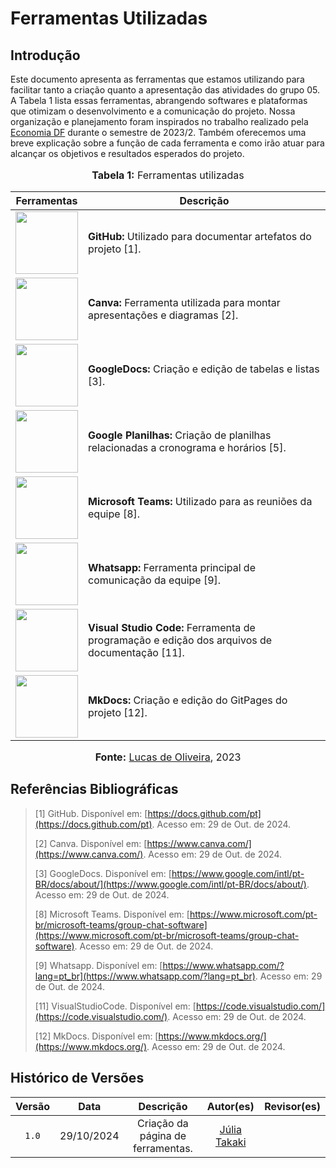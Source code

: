 # Ferramentas Utilizadas

## Introdução

Este documento apresenta as ferramentas que estamos utilizando para facilitar tanto a criação quanto a apresentação das atividades do grupo 05. A Tabela 1 lista essas ferramentas, abrangendo softwares e plataformas que otimizam o desenvolvimento e a comunicação do projeto. Nossa organização e planejamento foram inspirados no trabalho realizado pela [Economia DF](https://github.com/Requisitos-de-Software/2023.2-Economia-DF) durante o semestre de 2023/2. Também oferecemos uma breve explicação sobre a função de cada ferramenta e como irão atuar para alcançar os objetivos e resultados esperados do projeto.

<div align="center">
<font size="3"><p style="text-align: center"><b>Tabela 1:</b> Ferramentas utilizadas</p></font>

<table>
  <thead>
    <tr>
      <th>Ferramentas</th>
      <th>Descrição</th>
    </tr>
  </thead>
  <tbody>
    <tr>
      <td><img src="https://github.com/Requisitos-de-Software/2023.2-ConecteSUS/blob/main/docs/imagens/github_logo.png?raw=true" width="100" height="100"></td>
      <td><b>GitHub:</b> Utilizado para documentar artefatos do projeto [1].</td>
    </tr>
    <tr>
      <td><img src="https://github.com/Requisitos-de-Software/2023.2-ConecteSUS/blob/main/docs/imagens/canva-logo.png?raw=true" width="100" height="100"></td>
      <td><b>Canva:</b> Ferramenta utilizada para montar apresentações e diagramas [2].</td>
    </tr>
    <tr>
      <td><img src="https://github.com/Requisitos-de-Software/2023.2-ConecteSUS/blob/main/docs/imagens/googledocs_logo.png?raw=true" width="100" height="100"></td>
      <td><b>GoogleDocs:</b> Criação e edição de tabelas e listas [3].</td>
    </tr>
    <tr>
      <td><img src="https://github.com/Requisitos-de-Software/2023.2-ConecteSUS/blob/main/docs/imagens/google_planilhas_Logo.jpg?raw=true" width="100" height="100"></td>
      <td><b>Google Planilhas:</b> Criação de planilhas relacionadas a cronograma e horários [5].</td>
    </tr>
    <tr>
      <td><img src="https://github.com/Requisitos-de-Software/2023.2-ConecteSUS/blob/main/docs/imagens/Microsoft_Teams-logo.png?raw=true" width="100" height="100"></td>
      <td><b>Microsoft Teams:</b> Utilizado para as reuniões da equipe [8].</td>
    </tr>
    <tr>
      <td><img src="https://raw.githubusercontent.com/Requisitos-de-Software/2023.2-ConecteSUS/main/docs/imagens/Whatsapp-logo.webp?raw=true" width="100" height="100"></td>
      <td><b>Whatsapp:</b> Ferramenta principal de comunicação da equipe [9].</td>
    </tr>
    <tr>
      <td><img src="https://github.com/Requisitos-de-Software/2023.2-ConecteSUS/blob/main/docs/imagens/Vscode-logo.png?raw=true" width="100" height="100"></td>
      <td><b>Visual Studio Code:</b> Ferramenta de programação e edição dos arquivos de documentação [11].</td>
    </tr>
    <tr>
      <td><img src="https://github.com/Requisitos-de-Software/2023.2-ConecteSUS/blob/main/docs/imagens/mkdocs-log03.png?raw=true" width="100" height="100"></td>
      <td><b>MkDocs:</b> Criação e edição do GitPages do projeto [12].</td>
    </tr>
  </tbody>
</table>

<font size="3"><p style="text-align: center"><b>Fonte:</b> <a href="https://github.com/LucasOliveiraDiasMarquesFerreira">Lucas de Oliveira</a>, 2023</p></font>
</div>

## Referências Bibliográficas

> [1] GitHub. Disponível em: [https://docs.github.com/pt](https://docs.github.com/pt). Acesso em: 29 de Out. de 2024.
>
> [2] Canva. Disponível em: [https://www.canva.com/](https://www.canva.com/). Acesso em: 29 de Out. de 2024.
>
> [3] GoogleDocs. Disponível em: [https://www.google.com/intl/pt-BR/docs/about/](https://www.google.com/intl/pt-BR/docs/about/). Acesso em: 29 de Out. de 2024.
>
> [8] Microsoft Teams. Disponível em: [https://www.microsoft.com/pt-br/microsoft-teams/group-chat-software](https://www.microsoft.com/pt-br/microsoft-teams/group-chat-software). Acesso em: 29 de Out. de 2024.
>
> [9] Whatsapp. Disponível em:  [https://www.whatsapp.com/?lang=pt_br](https://www.whatsapp.com/?lang=pt_br). Acesso em: 29 de Out. de 2024.
>
> [11] VisualStudioCode. Disponível em:  [https://code.visualstudio.com/](https://code.visualstudio.com/). Acesso em: 29 de Out. de 2024.
>
> [12] MkDocs. Disponível em: [https://www.mkdocs.org/](https://www.mkdocs.org/). Acesso em: 29 de Out. de 2024.
>

## Histórico de Versões

| Versão |    Data    |                    Descrição                     |                                Autor(es)                                 |                    Revisor(es)                     |
| :----: | :--------: | :----------------------------------------------: | :----------------------------------------------------------------------: | :------------------------------------------------: |
| `1.0`  | 29/10/2024 |        Criação da página de ferramentas.         | [Júlia Takaki](https://github.com/juliatakaki) |

</center>
